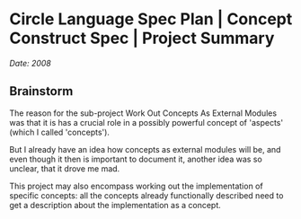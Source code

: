 ﻿Circle Language Spec Plan | Concept Construct Spec | Project Summary
====================================================================

*Date: 2008*

Brainstorm
----------

The reason for the sub-project Work Out Concepts As External Modules was that it is has a crucial role in a possibly powerful concept of 'aspects' (which I called 'concepts').

But I already have an idea how concepts as external modules will be, and even though it then is important to document it, another idea was so unclear, that it drove me mad.

This project may also encompass working out the implementation of specific concepts: all the concepts already functionally described need to get a description about the implementation as a concept.

